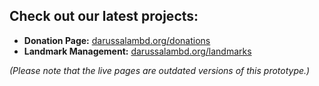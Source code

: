 ## Check out our latest projects:

- **Donation Page:** [darussalambd.org/donations](https://darussalambd.000webhostapp.com/donation.php)
- **Landmark Management:** [darussalambd.org/landmarks](https://darussalambd.000webhostapp.com/landbook.php)

*(Please note that the live pages are outdated versions of this prototype.)*
